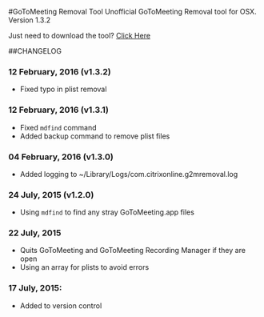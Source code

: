 #GoToMeeting Removal Tool
Unofficial GoToMeeting Removal tool for OSX.  
Version 1.3.2

Just need to download the tool? [Click Here](https://citrix.sharefile.com/d/sbc450d99d2744d69)  

##CHANGELOG
### 12 February, 2016 (v1.3.2)
* Fixed typo in plist removal

### 12 February, 2016 (v1.3.1)
* Fixed `mdfind` command
* Added backup command to remove plist files

### 04 February, 2016 (v1.3.0)
* Added logging to ~/Library/Logs/com.citrixonline.g2mremoval.log

### 24 July, 2015 (v1.2.0)
* Using `mdfind` to find any stray GoToMeeting.app files

### 22 July, 2015
* Quits GoToMeeting and GoToMeeting Recording Manager if they are open
* Using an array for plists to avoid errors

### 17 July, 2015:  
* Added to version control

